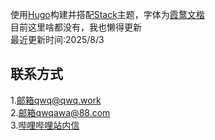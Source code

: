 使用[Hugo](https://gohugo.io/ "跳转Hugo主页")构建并搭配[Stack](https://github.com/CaiJimmy/hugo-theme-stack "跳转主题Github仓库")主题，字体为[霞鹜文楷](https://github.com/lxgw/LxgwWenKai/ "跳转字体Github仓库")
<br>
目前这里啥都没有，我也懒得更新
<br>
最近更新时间:2025/8/3
##   联系方式
1.[邮箱qwq@qwq.work](mailto:qwq@qwq.work)
<br>
2.[邮箱qwqawa@88.com](mailto:qwqawa@88.com)
<br>
3.[哔哩哔哩站内信](https://space.bilibili.com/510231072)
